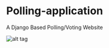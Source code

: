 # Polling-application
A  Django Based Polling/Voting Website<br>

![alt tag](https://github.com/Avneesh-AJ/web-blog/polling/templates/main/poller.gif)

